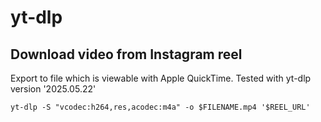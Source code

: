 # yt-dlp

## Download video from Instagram reel

Export to file which is viewable with Apple QuickTime. Tested with yt-dlp version '2025.05.22'

```
yt-dlp -S "vcodec:h264,res,acodec:m4a" -o $FILENAME.mp4 '$REEL_URL'
```
